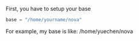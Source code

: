 First, you have to setup your base
```python
base = "/home/yourname/nova" 
```
For example, my base is like: /home/yuechen/nova   

